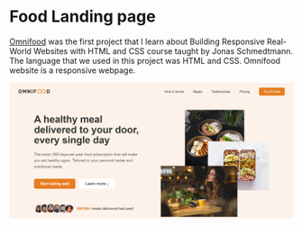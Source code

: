 # Food Landing page
[Omnifood](https://shakiba-vakili.github.io/sample-Food-startup-page/) was the first project that I learn about Building Responsive Real-World Websites with HTML and CSS course taught by Jonas Schmedtmann. 
The language that we used in this project was HTML and CSS. Omnifood website is a responsive webpage.

<img src="demo.png" alt="Aimeos logo" title="Aimeos"  />
